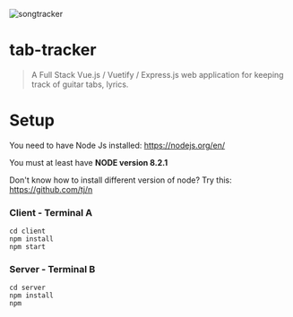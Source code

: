 ![songtracker](https://user-images.githubusercontent.com/13827656/30318491-ed873d58-97b5-11e7-97a0-9c8d6a6ec725.jpg)

# tab-tracker
> A Full Stack Vue.js / Vuetify / Express.js web application for keeping track of guitar tabs, lyrics.

# Setup

You need to have Node Js installed: https://nodejs.org/en/

You must at least have **NODE version 8.2.1**

Don't know how to install different version of node?  Try this: https://github.com/tj/n

### Client - Terminal A
```
cd client
npm install
npm start
```

### Server - Terminal B
```
cd server
npm install
npm 
